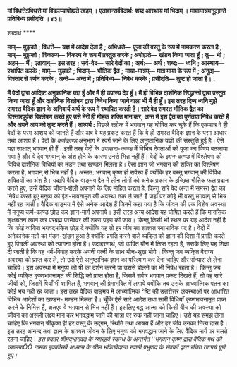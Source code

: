 **मां विधत्तेऽभिधत्ते मां विकल्प्यापोह्यते त्वहम् ।** **एतावान्सर्ववेदार्थ: शब्द आस्थाय मां भिदाम् ।** **मायामात्रमनूद्यान्ते प्रतिषिध्य प्रसीदति ॥ ४३॥** 

शब्दार्थ **** 

**माम्—** **मुझको** **; विधत्ते—** **यज्ञ में आदेश देता है** **; अभिधत्ते—** **पूजा की वस्तु के रूप में नामकरण करता है** **; माम्—** **मुझको** **;** **विकल्प्य—** **विकल्प के रूप में प्रस्तुत करके** **; अपोह्यते—** **खंडन किया जाता हूँ** **; तु—** **भी** **; अहम्—** **मैं** **; एतावान्—** **इस तरह** **;** **सर्व-वेद—** **सारे वेदों का** **; अर्थ:—** **अर्थ** **; शब्द:—** **ध्वनि** **; आस्थाय—** **स्थापित करके** **; माम्—** **मुझको** **; भिदाम्—** **भौतिक द्वैत** **;** **माया-मात्रम्—** **मात्र माया के रूप में** **; अनूद्य—** **विस्तार से वर्णन करके** **; अन्ते—** **अन्त में** **; प्रतिषिध्य—** **निषेध करके** **; प्रसीदति—** **तुष्ट हो जाता है।** **.** 

**मैं वेदों द्वारा आदिष्ट अनुष्ठानिक यज्ञ हूँ और मैं ही उपास्य देव हूँ। मैं ही विभिन्न दार्शनिक** **सिद्धान्तों द्वारा प्रस्तुत किया जाता हूँ और दार्शनिक विश्लेषण द्वारा निषेध किया जाने वाला भी** **मैं ही हूँ। इस तरह दिव्य ध्वनि मुझे समस्त वैदिक ज्ञान के अनिवार्य अर्थ के रूप में स्थापित** **करती है। सारे वेद समस्त भौतिक द्वैत का विस्तारपूर्वक विश्लेषण करते हुए उसे मेरी ही मोहक** **शक्ति मान कर, अन्त में इस द्वैत का पूर्णतया निषेध करते हैं और अपने आप को तुष्ट करते हैं।** **तात्पर्य :** पिछले श्लोक में भगवान् यह घोषित कर चुके हैं कि एकमात्र वे ही वेदों के परम आशय को जानते हैं और अब वे यह प्रकट करत हैं कि वे ही समस्त वैदिक ज्ञान के परम आधार तथा आशय हैं। वेदों के *कर्मकाण्ड* अनुभाग में स्वर्ग जाने के लिए अनुष्ठानिक यज्ञों की संस्तुति हुई है। ऐसे यज्ञ साक्षात् भगवान् ही हैं। इसी तरह वेदों के *उपासना-काण्ड* में विभिन्न देवताओं को पूजा का विषय बतलाया गया है और ये देव भगवान् के अंश होने के कारण उनसे भिन्न नहीं हैं। वेदों के *ज्ञान-काण्ड*  में विश्लेषण की विविध दार्शनिक विधियों का मंडन तथा खण्डन मिलता है। ऐसा ज्ञान जो भगवान् की शक्ति का विश्लेषण करता है, भगवान् से भिन्न नहीं है। अन्तत: भगवान् कृष्ण ही सर्वस्व हैं क्योंकि हर वस्तु भगवान् की विविध शक्तियों का अंश है। यद्यपि वैदिक वाङ्मय द्वैत में लीन लोगों को अनेक प्रकार के इच्छित भौतिक फल प्रदान करते हुए, उन्हें वैदिक जीवन-शैली अपनाने के लिए मोहित करता है, किन्तु सारे वेद अन्त में समस्त द्वैत का निषेध करते हुए मनुष्य को ईश-भावनामृत की अवस्था तक ले जाते हैं जहाँ पर कोई भी वस्तु भगवान् से भिन्न नहीं रह जाती। वैदिक वाङ्मय में ऐसे अनेक आदेश हैं जिनमें कहा गया है कि जीवन की एक विशेष अवस्था में मनुष्य कर्म-काण्ड छोड़ कर ज्ञान-मार्ग अपनाये। इसी तरह अन्य आदेश यह घोषित करते हैं कि मानसिक ङ्क्षचतन त्याग कर परब्रह्म परमेश्वर की शरण ग्रहण की जाय। किन्तु किसी भी स्थल पर यह आदेश नहीं है कि कोई व्यकि्त भगवद्भकि्त छोड़ दे क्योंकि यह तो हर जीव का शाश्वत स्वाभाविक पद है। वेदों में अनेकानेक मतों का मंडन-खंडन हुआ है क्योंकि प्रगति करने वाले व्यकि्त को ज्ञान की दिशा में प्रगति करते हुए पिछली अवस्था को त्यागना होता है। उदाहरणार्थ, जो व्यक्ति यौन में लिप्त रहता है, उसके लिए यह शिक्षा दी जाती है कि वह धर्म-विवाह करके अपनी पत्नी के साथ यौन-सुख भोगे। किन्तु जब व्यकि्त वैराग्य अवस्था को प्राप्त कर ले, तो उसे ऐसे अनुष्ठानिक ज्ञान का परित्याग कर देना चाहिए और संन्यास ले लेना चाहिये। इस अवस्था में मनुष्य को षी का दर्शन करने या उससे बोलने का भी निषेध रहता है। किन्तु जब कोई व्यकि्त कृष्णभावनामृत की सिद्धि को प्राप्त होता है, जिसमें सर्वत्र भगवान् प्रकट दिखते हैं, तो वह सारे जीवों को, जिसमें षियाँ भी शामिल हैं, भगवान् की प्रेमाभक्ति में लगाये क्योंकि तब उसके आध्यात्मिक पतन का कोई भय नहीं रह जाता। इस तरह वैदिक वाङ्मय में आध्यात्मिक ²ष्टि की उत्तरोत्तर अवस्थाओं पर आधारित विभिन्न आदेशों का खण्डन- मण्डन मिलता है। चूँकि ऐसे सारे आदेश तथा सारी विधियाँ कृष्णभावनामृत प्राप्त करने के निमित्त हैं, अतएव वे भगवान् से भिन्न नहीं हैं। इसलिए बद्ध आत्मा को किसी बीच की अवस्था को जीवन का असली लक्ष्य मान कर भगवद्धाम जाने की यात्रा पर रुक नहीं जाना चाहिए। उसे यह समझ लेना चाहिए कि भगवान् श्रीकृष्ण ही हर वस्तु के उद्गम, स्थिति तथा आश्रय हैं और हर जीव उनका नित्य दास है। इस तरह आनन्द तथा ज्ञान के शाश्वत जीवन के लिए मनुष्य को भगवद्धाम जाने के लिए वैदिक मार्ग पर चलते रहना चाहिए। *इस प्रकार श्रीमद्भागवत के ग्यारहवें स्कन्ध के अन्तर्गत ''भगवान् कृष्ण द्वारा वैदिक पथ की* *व्यालयाÓÓ नामक इक्कीसवें अध्याय के श्रील भक्तिवेदान्त स्वामी प्रभुपाद के सेवकों द्वारा रचित तात्पर्य* *पूर्ण हुए।* 